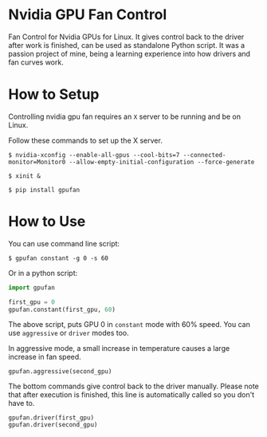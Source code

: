# Nvidia GPU Fan Control
Fan Control for Nvidia GPUs for Linux. It gives control back to the driver after work is finished, can be used as standalone Python script. It was a passion project of mine, being a learning experience into how drivers and fan curves work. 

# How to Setup
Controlling nvidia gpu fan requires an `X` server to be running and be on Linux.

Follow these commands to set up the X server. 

```
$ nvidia-xconfig --enable-all-gpus --cool-bits=7 --connected-monitor=Monitor0 --allow-empty-initial-configuration --force-generate
```
```
$ xinit &
```
```
$ pip install gpufan
```
# How to Use
You can use command line script:

```
$ gpufan constant -g 0 -s 60
```

Or in a python script:

```python
import gpufan

first_gpu = 0
gpufan.constant(first_gpu, 60)
```
The above script, puts GPU 0 in `constant` mode with 60% speed. You can use `aggressive` or `driver` modes too.

In aggressive mode, a small increase in temperature causes a large increase in fan speed.
```
gpufan.aggressive(second_gpu)
```

The bottom commands give control back to the driver manually. Please note that after execution is finished, this line is automatically called so you don't have to.
```
gpufan.driver(first_gpu)
gpufan.driver(second_gpu)
```
